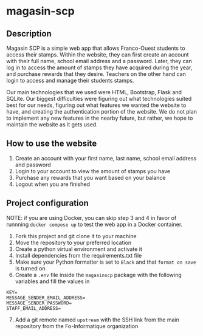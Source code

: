 # magasin-scp

## Description

Magasin SCP is a simple web app that allows Franco-Ouest students to access their stamps. Within the website, they can first create an account with their full name, school email address and a password. Later, they can log in to access the amount of stamps they have acquired during the year, and purchase rewards that they desire. Teachers on the other hand can login to access and manage their students stamps.

Our main technologies that we used were HTML, Bootstrap, Flask and SQLite. Our biggest difficulties were figuring out what technologies suited best for our needs, figuring out what features we wanted the website to have, and creating the authentication portion of the website. We do not plan to implement any new features in the nearby future, but rather, we hope to maintain the website as it gets used.

## How to use the website

1. Create an account with your first name, last name, school email address and password
2. Login to your account to view the amount of stamps you have
3. Purchase any rewards that you want based on your balance
4. Logout when you are finished

## Project configuration

NOTE: if you are using Docker, you can skip step 3 and 4 in favor of runnning `docker compose up` to test the web app in a Docker container.

1. Fork this project and git clone it to your machine
2. Move the repository to your preferred location
3. Create a python virtual environment and activate it
4. Install dependencies from the requirements.txt file
5. Make sure your Python formatter is set to `Black` and that `format on save` is turned on
6. Create a `.env` file inside the `magasinscp` package with the following variables and fill the values in
```
KEY=
MESSAGE_SENDER_EMAIL_ADDRESS=
MESSAGE_SENDER_PASSWORD=
STAFF_EMAIL_ADDRESS=
```
7. Add a git remote named `upstream` with the SSH link from the main repository from the Fo-Informatique organization

